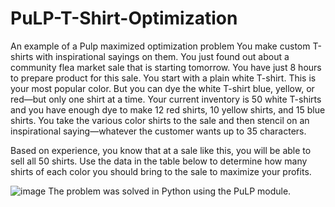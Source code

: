 # PuLP-T-Shirt-Optimization
An example of a Pulp maximized optimization problem
You make custom T-shirts with inspirational sayings on them. You just found out about a community flea market sale that is starting tomorrow. You have just 8 hours to prepare product for this sale. You start with a plain white T-shirt. This is your most popular color. But you can dye the white T-shirt blue, yellow, or red—but only one shirt at a time. Your current inventory is 50 white T-shirts and you have enough dye to make 12 red shirts, 10 yellow shirts, and 15 blue shirts. You take the various color shirts to the sale and then stencil on an inspirational saying—whatever the customer wants up to 35 characters.

Based on experience, you know that at a sale like this, you will be able to sell all 50 shirts. Use the data in the table below to determine how many shirts of each color you should bring to the sale to maximize your profits.

![image](https://user-images.githubusercontent.com/76763689/235968930-d14a1e2b-7259-47fe-89d3-0f62e3963542.png)
The problem was solved in Python using the PuLP module.
